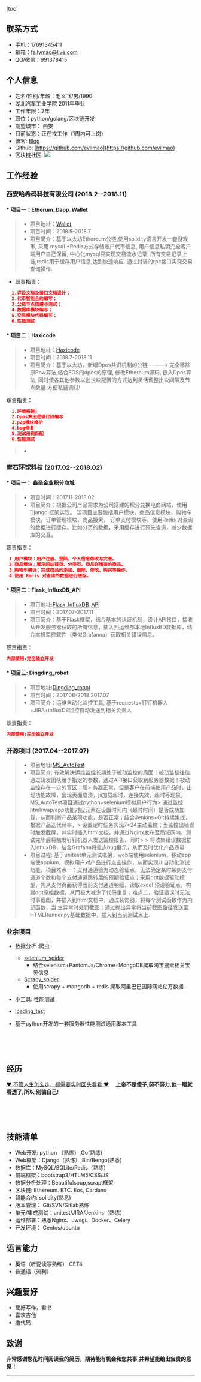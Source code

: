 [toc]
## 联系方式

- 手机：17691345411 
- 邮箱：failymao@live.com
- QQ/微信：991378415


## 个人信息

- 姓名/性别/年龄：毛义飞/男/1990
- 湖北汽车工业学院   2011年毕业
- 工作年限：2年
- 职位：python/golang/区块链开发
- 期望城市： 西安
- 目前状态：正在找工作（1周内可上岗）
- 博客: [Blog](https://www.cnblogs.com/failymao/)
- Github: [https://github.com/evilmao](https://github.com/evilmao)
- 区块链社区: ![](http://ww1.sinaimg.cn/large/8599e4cfly1fwyft76dd1j2076076glt.jpg)

## 工作经验

###  **西安哈希码科技有限公司**    (2018.2--2018.11)

#### * 项目一：Etherum_Dapp_Wallet 
> * 项目地址：[Wallet](https://github.com/evilmao/Ethereum-dapp-wallet)
> * 项目时间：2018.5-2018.7
> * 项目简介：基于以太坊Ethereum公链,使用solidity语言开发一套游戏币, 采用 mysql +Redis方式存储账户代币信息, 用户信息私钥完全客户端用户自己保留, 中心化mysql只实现交易流水记录; 所有交易记录上链,redis用于缓存用户信息,达到快速响应. 通过封装的rpc接口实现交易查询操作. 
  * 职责指责：
  ```json
    1.详设文档及接口文档设计；
    2.代币智能合约编写；
    3.公链节点搭建与测试；
    4.数据库模块编写；
    5.交易模块代码编写；
    6.性能测试
  ```
  
#### * 项目二：Haxicode
> * 项目地址：[Haxicode](https://github.com/xianhashchain)
> * 项目时间：2018.7-2018.11
> * 项目简介：基于以太坊，新增Dpos共识机制的公链 -----> 完全移除原Pow算法,结合EOS的dpos的原理, 修改Ethereum源码, 嵌入Dpos算法, 同时使各其他参数以创世块配置的方式达到灵活调整出块间隔及节点数量.方便私链调试!

职责指责：
``` json
  1.环境搭建;
  2.Dpos算法逻辑代码编写
  3.p2p模块维护
  4.bug修复
  5.测试用例匹配
  6.性能测试
```
> * 
###  **摩石环球科技**    (2017.02--2018.02)

#### * 项目一： 鑫圣金业积分商城
> * 项目时间：2017.11-2018.02
> * 项目简介：根据公司产品需求为公司搭建的积分兑换电商网站，使用 Django 框架实现。 该项目主要包括用户模块，商品信息模块，购物车模块，订单管理模块，商品搜索， 订单支付模块等。使用Redis 对查询的数据进行缓存。比如分页的数据，采用缓存进行预先查询，减少数据库的交互。

职责指责：
``` json
 1.用户模块：用户注册、登陆，个人信息修改与完善。 
 2.商品模块：展示网站首页、分类页、商品详情页的商品。 
 3.购物车模块：完成商品的添加、删除、修改、购买等操作。 
 4.使用 Redis 对查询的数据进行缓存。
```
#### * 项目二：Flask_InfluxDB_API
> * 项目地址:[Flask_InfluxDB_API](https://github.com/evilmao/Flask_InfluxDB_API)
> * 项目时间：2017.07-2017.11
> * 项目简介：基于Flask框架，结合基本的认证机制，设计API接口，接收从开发服务器获取的所有信息，插入到运维部本地InfluxBD数据库，结合本机监控软件（类似Grafanna）获取相关错误信息。

职责指责：
```json
内部使用:完全独立开发
```

#### * 项目三: Dingding_robot
> * 项目地址:[Dingding_robot](https://github.com/evilmao/Dingding_robot)
> * 项目时间：2017.06-2018.2017.07
> * 项目简介：运维自动化监控工具, 基于requests+钉钉机器人+JIRA+influxDB监控自动发送到相关负责人

职责指责：
```json
内部使用:完全独立开发
```
###  **开源项目**   (2017.04--2017.07)
> * 项目地址:[MS_AutoTest](https://github.com/evilmao/python_auto_test/tree/master/XSTZ_Test_framework)
> * 项目简介: 有效解决运维监控长期处于被动监控的局面！被动监控往往通过研发团队给予指定的参数，通过API接口获取到服务器数据！被动监控存在一定的盲区：服> 务器正常，但是客户在前端使用产品时，出现功能故障，出现页面崩溃，js加载超时，连接失效，超时等现象，MS_AutoTest项目通过python+selenium模拟用户行为> 通过监控html/wap/app功能对应元素在设置时间内（超时时间）是否成功加载，从而判断产品某项功能，是否正常；结合Jenkins+Git持续集成，根据产品迭代频率，> 设置定时任务实现7*24主动监控；当监控出错误时触发截屏，并实时插入html文档，并通过Nginx发布至局域网内，测试完毕后将触发钉钉机器人发送监控报告，同时> > 将收集错误数据插入influxDB，结合Grafana将重点bug展示，从而及时优化产品质量
> * 项目过程: 基于unitest单元测试框架，web端使用selenium，移动app端使appium，模拟用户对产品进行点击操作，从而实现UI自动化测试功能，项目难点一：支付通道验为动态验证点，无法确定某时某刻支付通道个数和每个支付通道跳转后的预期验证点；采用ddt数据驱动模型，先从支付页面获得当前支付通道明细，读取excel
预设验证点，构建ddt原始数据，从而极大减少了代码重复；难点二，验证错误时无法时事截图，并插入到html文档中，通过装饰器，将每个测试函数作为内部函数，当 生异常时处罚截图；通过抛出异常将当前截图路径发送至HTMLRunner.py基础数据中，插入到当前测试点上.

### **业余项目**
- 数据分析 :爬虫
  - [selenium_spider](https://github.com/evilmao/Python_Selenium_Spider)
    - 结合selenium+PantomJs/Chrome+MongoDB爬取淘宝搜索相关宝贝信息
  - [Scrapy_spider](https://github.com/evilmao/scrapy_spider)
     - 使用scrapy + mongodb + redis 爬取阿里巴巴国际网站亿万数据
  
- 小工具: 性能测试
 - [loading_test](https://github.com/evilmao/XSTZ_loading_test)
  - 基于python开发的一套服务器性能测试通用脚本工具

  <br>
  <br>
  <br>

## 经历
[♥ 不管人生怎么走，都需要实时回头看看 ♥](http://www.cnblogs.com/failymao/p/8699180.html)
**&emsp;上帝不是傻子,努不努力,他一眼就看透了,所以,别骗自己!**<br>


<br>

<br>

<br>

## 技能清单

- Web开发: python （熟练）,Go(熟练) 
- Web框架：Django（熟练）,Bin/Bengo(熟悉)
- 数据库：MySQL/SQLite/Redis（熟练）
- 前端框架：bootstrap3/HTLM5/CSS/JS 
- 数据分析处理：Beautifulsoup,scrapt框架
- 区块链: Ethereum. BTC. Eos, Cardano
- 智能合约: solidity(熟悉)
- 版本管理： Git/SVN/Gitlab熟练
- 单元/集成测试：unitest/JIRA/Jenkins（熟练）
- 运维部署：熟悉Nginx、uwsgi、Docker、Celery
- 开发环境： Centos/ubuntu
## 语言能力

- 英语（听说读写熟练） CET4
- 普通话（流利）

## 兴趣爱好

- 爱好写作，看书
- 喜欢吉他
- 撸代码

## 致谢
**非常感谢您花时间阅读我的简历，期待能有机会和您共事,并希望能给出宝贵的意见！**
<hr>








